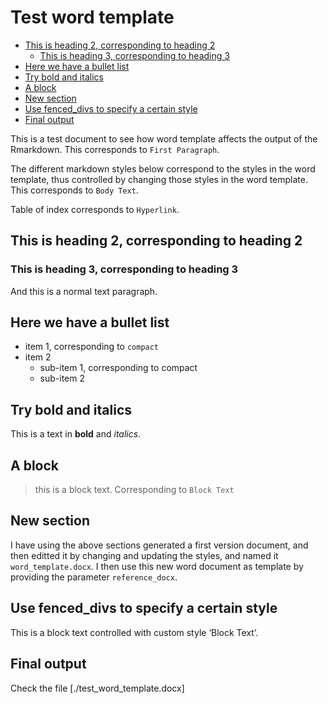Test word template
================

-   [This is heading 2, corresponding to heading
    2](#this-is-heading-2-corresponding-to-heading-2)
    -   [This is heading 3, corresponding to heading
        3](#this-is-heading-3-corresponding-to-heading-3)
-   [Here we have a bullet list](#here-we-have-a-bullet-list)
-   [Try bold and italics](#try-bold-and-italics)
-   [A block](#a-block)
-   [New section](#new-section)
-   [Use fenced\_divs to specify a certain
    style](#use-fenced_divs-to-specify-a-certain-style)
-   [Final output](#final-output)

This is a test document to see how word template affects the output of
the Rmarkdown. This corresponds to `First Paragraph`.

The different markdown styles below correspond to the styles in the word
template, thus controlled by changing those styles in the word template.
This corresponds to `Body Text`.

Table of index corresponds to `Hyperlink`.

## This is heading 2, corresponding to heading 2

### This is heading 3, corresponding to heading 3

And this is a normal text paragraph.

## Here we have a bullet list

-   item 1, corresponding to `compact`
-   item 2
    -   sub-item 1, corresponding to compact
    -   sub-item 2

## Try bold and italics

This is a text in **bold** and *italics*.

## A block

> this is a block text. Corresponding to `Block Text`

## New section

I have using the above sections generated a first version document, and
then editted it by changing and updating the styles, and named it
`word_template.docx`. I then use this new word document as template by
providing the parameter `reference_docx`.

## Use fenced\_divs to specify a certain style

<div custom-style="Block Text">

This is a block text controlled with custom style ‘Block Text’.

</div>

## Final output

Check the file \[./test\_word\_template.docx\]

